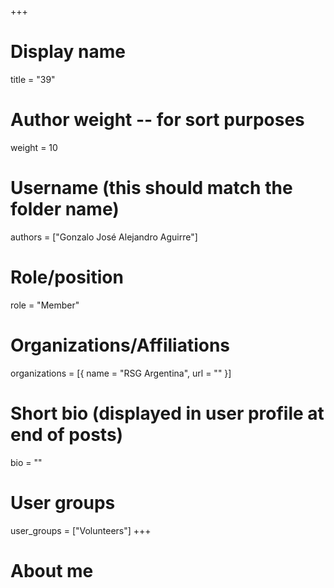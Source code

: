 +++
# Display name
title = "39"

# Author weight -- for sort purposes
weight = 10

# Username (this should match the folder name)
authors = ["Gonzalo José Alejandro Aguirre"]

# Role/position
role = "Member"

# Organizations/Affiliations
organizations = [{ name = "RSG Argentina", url = "" }]

# Short bio (displayed in user profile at end of posts)
bio = ""

# User groups
user_groups = ["Volunteers"]
+++

# About me
